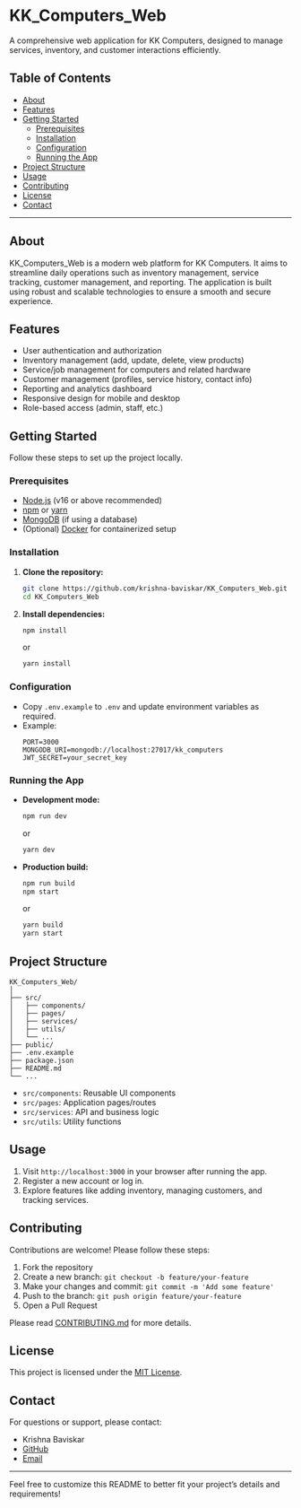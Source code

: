 # KK_Computers_Web

A comprehensive web application for KK Computers, designed to manage services, inventory, and customer interactions efficiently.

## Table of Contents

- [About](#about)
- [Features](#features)
- [Getting Started](#getting-started)
  - [Prerequisites](#prerequisites)
  - [Installation](#installation)
  - [Configuration](#configuration)
  - [Running the App](#running-the-app)
- [Project Structure](#project-structure)
- [Usage](#usage)
- [Contributing](#contributing)
- [License](#license)
- [Contact](#contact)

---

## About

KK_Computers_Web is a modern web platform for KK Computers. It aims to streamline daily operations such as inventory management, service tracking, customer management, and reporting. The application is built using robust and scalable technologies to ensure a smooth and secure experience.

## Features

- User authentication and authorization
- Inventory management (add, update, delete, view products)
- Service/job management for computers and related hardware
- Customer management (profiles, service history, contact info)
- Reporting and analytics dashboard
- Responsive design for mobile and desktop
- Role-based access (admin, staff, etc.)

## Getting Started

Follow these steps to set up the project locally.

### Prerequisites

- [Node.js](https://nodejs.org/) (v16 or above recommended)
- [npm](https://www.npmjs.com/) or [yarn](https://yarnpkg.com/)
- [MongoDB](https://www.mongodb.com/) (if using a database)
- (Optional) [Docker](https://www.docker.com/) for containerized setup

### Installation

1. **Clone the repository:**
   ```bash
   git clone https://github.com/krishna-baviskar/KK_Computers_Web.git
   cd KK_Computers_Web
   ```

2. **Install dependencies:**
   ```bash
   npm install
   ```
   or
   ```bash
   yarn install
   ```

### Configuration

- Copy `.env.example` to `.env` and update environment variables as required.
- Example:
  ```
  PORT=3000
  MONGODB_URI=mongodb://localhost:27017/kk_computers
  JWT_SECRET=your_secret_key
  ```

### Running the App

- **Development mode:**
  ```bash
  npm run dev
  ```
  or
  ```bash
  yarn dev
  ```

- **Production build:**
  ```bash
  npm run build
  npm start
  ```
  or
  ```bash
  yarn build
  yarn start
  ```

## Project Structure

```
KK_Computers_Web/
│
├── src/
│   ├── components/
│   ├── pages/
│   ├── services/
│   ├── utils/
│   └── ...
├── public/
├── .env.example
├── package.json
├── README.md
└── ...
```

- `src/components`: Reusable UI components
- `src/pages`: Application pages/routes
- `src/services`: API and business logic
- `src/utils`: Utility functions

## Usage

1. Visit `http://localhost:3000` in your browser after running the app.
2. Register a new account or log in.
3. Explore features like adding inventory, managing customers, and tracking services.

## Contributing

Contributions are welcome! Please follow these steps:

1. Fork the repository
2. Create a new branch: `git checkout -b feature/your-feature`
3. Make your changes and commit: `git commit -m 'Add some feature'`
4. Push to the branch: `git push origin feature/your-feature`
5. Open a Pull Request

Please read [CONTRIBUTING.md](CONTRIBUTING.md) for more details.

## License

This project is licensed under the [MIT License](LICENSE).

## Contact

For questions or support, please contact:

- Krishna Baviskar
- [GitHub](https://github.com/krishna-baviskar)
- [Email](mailto:your-email@example.com)

---

Feel free to customize this README to better fit your project’s details and requirements!
